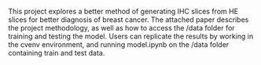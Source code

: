 This project explores a better method of generating IHC slices from HE slices for better diagnosis of breast cancer. The attached paper describes the project methodology, as well as how to access the /data folder for training and testing the model. Users can replicate the results by working in the cvenv environment, and running model.ipynb on the /data folder containing train and test data. 
